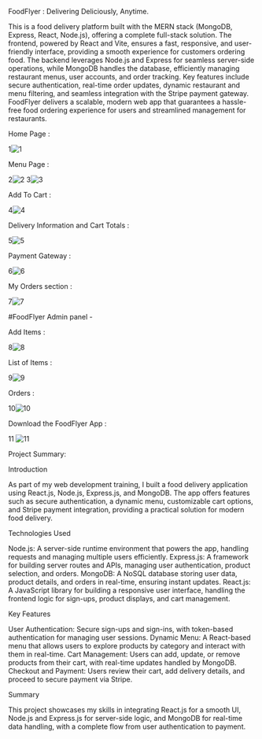 FoodFlyer : Delivering Deliciously, Anytime.

This is a food delivery platform built with the MERN stack (MongoDB, Express, React, Node.js), offering a complete full-stack solution. The frontend, powered by React and Vite, ensures a fast, responsive, and user-friendly interface, providing a smooth experience for customers ordering food. The backend leverages Node.js and Express for seamless server-side operations, while MongoDB handles the database, efficiently managing restaurant menus, user accounts, and order tracking. Key features include secure authentication, real-time order updates, dynamic restaurant and menu filtering, and seamless integration with the Stripe payment gateway. FoodFlyer delivers a scalable, modern web app that guarantees a hassle-free food ordering experience for users and streamlined management for restaurants.

Home Page :

1![1](https://github.com/user-attachments/assets/a24bc487-5bb0-4d05-b69a-6e793d808b19)


Menu Page :

2![2](https://github.com/user-attachments/assets/9b2eb7e0-0f17-42a6-ac6f-983b9accdc79)
 3![3](https://github.com/user-attachments/assets/f52fcc21-9df5-4e4c-a183-dd6c614e7e58)


Add To Cart :

4![4](https://github.com/user-attachments/assets/2ed6084d-226a-4da5-bfed-bdbe82149f4b)


Delivery Information and Cart Totals :

5![5](https://github.com/user-attachments/assets/34d588e8-ffe6-4505-b378-a4833f94992c)


Payment Gateway :

6![6](https://github.com/user-attachments/assets/13bc1dee-c15f-4ac8-8526-ff00b4059924)


My Orders section :

7![7](https://github.com/user-attachments/assets/80b0a5a2-8ec4-4c54-857f-880ff12eb879)


#FoodFlyer Admin panel -

Add Items :

8![8](https://github.com/user-attachments/assets/0c59b0fc-a4c5-4f58-a798-af4b628af4bd)


List of Items :

9![9](https://github.com/user-attachments/assets/f8b8906d-bd54-4a19-8449-c3fcde61a4f0)


Orders :

10![10](https://github.com/user-attachments/assets/0241ad69-aa25-4867-b5ec-89140292b7ef)


Download the FoodFlyer App :

11
![11](https://github.com/user-attachments/assets/c392dd25-09b6-4701-8949-9a0b5e13dfaa)

Project Summary:

Introduction

As part of my web development training, I built a food delivery application using React.js, Node.js, Express.js, and MongoDB. The app offers features such as secure authentication, a dynamic menu, customizable cart options, and Stripe payment integration, providing a practical solution for modern food delivery.

Technologies Used

Node.js: A server-side runtime environment that powers the app, handling requests and managing multiple users efficiently.
Express.js: A framework for building server routes and APIs, managing user authentication, product selection, and orders.
MongoDB: A NoSQL database storing user data, product details, and orders in real-time, ensuring instant updates.
React.js: A JavaScript library for building a responsive user interface, handling the frontend logic for sign-ups, product displays, and cart management.

Key Features

User Authentication: Secure sign-ups and sign-ins, with token-based authentication for managing user sessions.
Dynamic Menu: A React-based menu that allows users to explore products by category and interact with them in real-time.
Cart Management: Users can add, update, or remove products from their cart, with real-time updates handled by MongoDB.
Checkout and Payment: Users review their cart, add delivery details, and proceed to secure payment via Stripe.

Summary

This project showcases my skills in integrating React.js for a smooth UI, Node.js and Express.js for server-side logic, and MongoDB for real-time data handling, with a complete flow from user authentication to payment.
